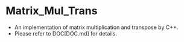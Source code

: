 # Matrix_Mul_Trans
- An implementation of matrix multiplication and transpose by C++.
- Please refer to DOC[DOC.md] for details.
